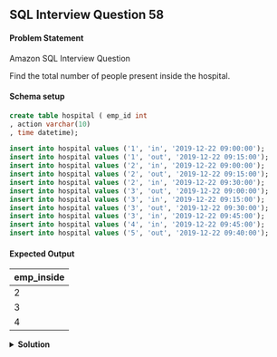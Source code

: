 ## SQL Interview Question 58

#### Problem Statement

<bold>Amazon SQL Interview Question</bold>

Find the total number of people present inside the hospital.

#### Schema setup

```sql
create table hospital ( emp_id int
, action varchar(10)
, time datetime);

insert into hospital values ('1', 'in', '2019-12-22 09:00:00');
insert into hospital values ('1', 'out', '2019-12-22 09:15:00');
insert into hospital values ('2', 'in', '2019-12-22 09:00:00');
insert into hospital values ('2', 'out', '2019-12-22 09:15:00');
insert into hospital values ('2', 'in', '2019-12-22 09:30:00');
insert into hospital values ('3', 'out', '2019-12-22 09:00:00');
insert into hospital values ('3', 'in', '2019-12-22 09:15:00');
insert into hospital values ('3', 'out', '2019-12-22 09:30:00');
insert into hospital values ('3', 'in', '2019-12-22 09:45:00');
insert into hospital values ('4', 'in', '2019-12-22 09:45:00');
insert into hospital values ('5', 'out', '2019-12-22 09:40:00');
```

#### Expected Output

| emp_inside |
|------------|
| 2          |
| 3          |
| 4          |

<details>
<summary><strong>Solution</strong></summary>

```sql
WITH ranked_timing AS
(
SELECT
    *,
    RANK() OVER (PARTITION BY emp_id ORDER BY time DESC) rnk
FROM hospital 
)

SELECT
    emp_id AS emp_inside
FROM ranked_timing
WHERE rnk = 1
AND action = 'in';
```
</details>
